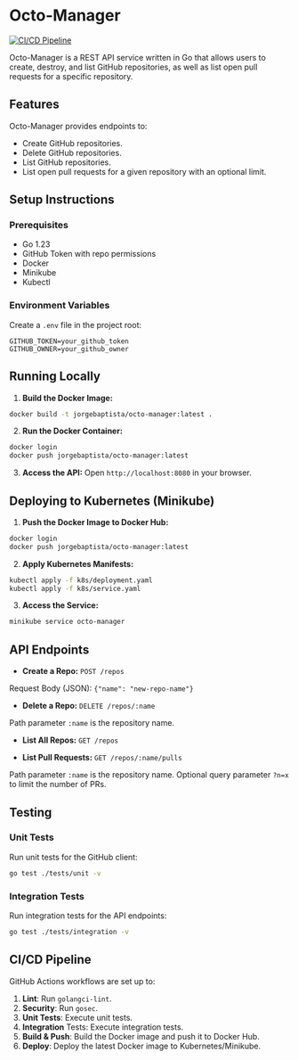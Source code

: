# Octo-Manager

[![CI/CD Pipeline](https://github.com/jorgebaptista/octo-manager/actions/workflows/pipeline.yaml/badge.svg)](https://github.com/jorgebaptista/octo-manager/actions/workflows/pipeline.yaml)

Octo-Manager is a REST API service written in Go that allows users to create, destroy, and list GitHub repositories, as well as list open pull requests for a specific repository.

## Features

Octo-Manager provides endpoints to:

- Create GitHub repositories.
- Delete GitHub repositories.
- List GitHub repositories.
- List open pull requests for a given repository with an optional limit.

## Setup Instructions

### Prerequisites

- Go 1.23
- GitHub Token with repo permissions
- Docker
- Minikube
- Kubectl

### Environment Variables

Create a `.env` file in the project root:

```plaintext
GITHUB_TOKEN=your_github_token
GITHUB_OWNER=your_github_owner
```

## Running Locally

1. **Build the Docker Image:**

```bash
docker build -t jorgebaptista/octo-manager:latest .
```

2. **Run the Docker Container:**

```bash
docker login
docker push jorgebaptista/octo-manager:latest
```

3. **Access the API:** Open `http://localhost:8080` in your browser.

## Deploying to Kubernetes (Minikube)

1. **Push the Docker Image to Docker Hub:**

```bash
docker login
docker push jorgebaptista/octo-manager:latest
```

2. **Apply Kubernetes Manifests:**

```bash
kubectl apply -f k8s/deployment.yaml
kubectl apply -f k8s/service.yaml
```

3. **Access the Service:**

```bash
minikube service octo-manager
```

## API Endpoints

- **Create a Repo:** `POST /repos`

Request Body (JSON): `{"name": "new-repo-name"}`

- **Delete a Repo:**
`DELETE /repos/:name`

Path parameter `:name` is the repository name.

- **List All Repos:**
`GET /repos`

- **List Pull Requests:**
`GET /repos/:name/pulls`

Path parameter `:name` is the repository name.
Optional query parameter `?n=x` to limit the number of PRs.

## Testing

### Unit Tests

Run unit tests for the GitHub client:

```bash
go test ./tests/unit -v
```

### Integration Tests

Run integration tests for the API endpoints:

```bash
go test ./tests/integration -v
```

## CI/CD Pipeline

GitHub Actions workflows are set up to:

1. **Lint**: Run `golangci-lint`.
2. **Security**: Run `gosec`.
3. **Unit Tests**: Execute unit tests.
4. **Integration** Tests: Execute integration tests.
5. **Build & Push**: Build the Docker image and push it to Docker Hub.
6. **Deploy**: Deploy the latest Docker image to Kubernetes/Minikube.
